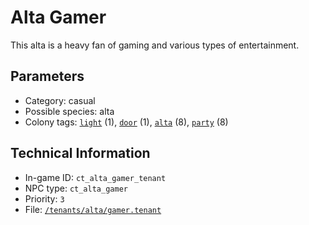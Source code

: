 # Alta Gamer

This alta is a heavy fan of gaming and various types of entertainment.

## Parameters

- Category: casual
- Possible species: alta
- Colony tags: [`light`](https://ceterai.github.io/MyEnternia/Wiki/Tags/Light) (1), [`door`](https://ceterai.github.io/MyEnternia/Wiki/Tags/Door) (1), [`alta`](https://ceterai.github.io/MyEnternia/Wiki/Tags/Alta) (8), [`party`](https://ceterai.github.io/MyEnternia/Wiki/Tags/Party) (8)

## Technical Information

- In-game ID: `ct_alta_gamer_tenant`
- NPC type: `ct_alta_gamer`
- Priority: `3`
- File: [`/tenants/alta/gamer.tenant`](https://github.com/Ceterai/Enternia/blob/main/tenants/alta/gamer.tenant)
